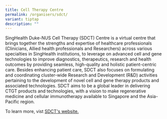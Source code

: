 ```yaml
---
title: Cell Therapy Centre
permalink: /organisers/sdct/
variant: tiptap
description: ""
---
```

<p>SingHealth Duke-NUS Cell Therapy (SDCT) Centre is a virtual centre that
brings together the strengths and expertise of healthcare professionals
(Clinicians, Allied health professionals and Researchers) across various
specialties in SingHealth institutions, to leverage on advanced cell and
gene technologies to improve diagnostics, therapeutics, research and health
outcomes by providing seamless, high-quality and holistic patient-centric
care. Besides enhancing patient care, SDCT also focuses on formulating
and coordinating cluster-wide Research and Development (R&amp;D) activities
pertaining to the development of novel cell and gene therapy products and
associated technologies. SDCT aims to be a global leader in delivering
CTGT products and technologies, with a vision to make regenerative medicine
and cellular immunotherapy available to Singapore and the Asia-Pacific
region.</p>
<p>To learn more, vist <a href="https://www.singhealth.com.sg/patient-care/specialties-services/cell-therapy-centre" rel="noopener noreferrer nofollow" target="_blank">SDCT's website.</a>
</p>